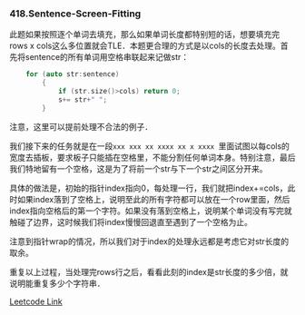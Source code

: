 ### 418.Sentence-Screen-Fitting

此题如果按照逐个单词去填充，那么如果单词长度都特别短的话，想要填充完rows x cols这么多位置就会TLE．本题更合理的方式是以cols的长度去处理。首先将sentence的所有单词用空格串联起来记做str：
```cpp
    for (auto str:sentence)
        {
            if (str.size()>cols) return 0;
            s+= str+" ";
        }   
```      
注意，这里可以提前处理不合法的例子．

我们接下来的任务就是在一段```xxx xxx xx xxxx xx x xxxx ```里面试图以每cols的宽度去插板，要求板子只能插在空格里，不能分割任何单词本身。特别注意，最后我们特地留有一个空格，这是为了将前一个str与下一个str之间区分开来。

具体的做法是，初始的指针index指向0，每处理一行，我们就把index+=cols，此时如果index落到了空格上，说明至此的所有字符都可以放在一个row里面，然后index指向空格后的第一个字符。如果没有落到空格上，说明某个单词没有写完就触碰了边界，这时候我们将index慢慢回退直至遇到了一个空格为止。

注意到指针wrap的情况，所以我们对于index的处理永远都是考虑它对str长度的取余。

重复以上过程，当处理完rows行之后，看看此刻的index是str长度的多少倍，就说明能重复多少个字符串．

[Leetcode Link](https://leetcode.com/problems/sentence-screen-fitting)

